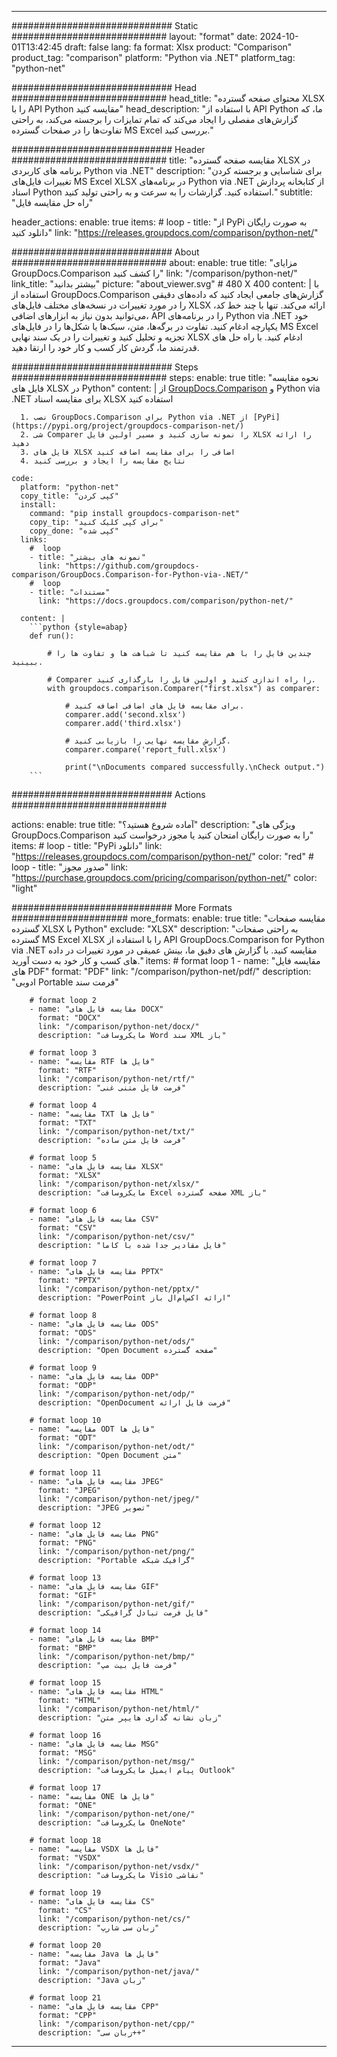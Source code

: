 
---
############################# Static ############################
layout: "format"
date:  2024-10-01T13:42:45
draft: false
lang: fa
format: Xlsx
product: "Comparison"
product_tag: "comparison"
platform: "Python via .NET"
platform_tag: "python-net"

############################# Head ############################
head_title: "محتوای صفحه گسترده XLSX را با API Python مقایسه کنید"
head_description: "با استفاده از API Python ما، که گزارش‌های مفصلی را ایجاد می‌کند که تمام تمایزات را برجسته می‌کند، به راحتی تفاوت‌ها را در صفحات گسترده MS Excel بررسی کنید."

############################# Header ############################
title: "مقایسه صفحه گسترده XLSX در برنامه های کاربردی Python via .NET" 
description: "برای شناسایی و برجسته کردن تغییرات فایل‌های MS Excel XLSX در برنامه‌های Python via .NET از کتابخانه پردازش اسناد Python استفاده کنید. گزارشات را به سرعت و به راحتی تولید کنید."
subtitle: "راه حل مقایسه فایل" 

header_actions:
  enable: true
  items:
    #  loop
    - title: "از PyPi به صورت رایگان دانلود کنید"
      link: "https://releases.groupdocs.com/comparison/python-net/"
      
############################# About ############################
about:
    enable: true
    title: "مزایای GroupDocs.Comparison را کشف کنید"
    link: "/comparison/python-net/"
    link_title: "بیشتر بدانید"
    picture: "about_viewer.svg" # 480 X 400
    content: |
       با استفاده از GroupDocs.Comparison گزارش‌های جامعی ایجاد کنید که داده‌های دقیقی را در مورد تغییرات در نسخه‌های مختلف فایل‌های XLSX ارائه می‌کند. تنها با چند خط کد، می‌توانید بدون نیاز به ابزارهای اضافی، API را در برنامه‌های Python via .NET خود یکپارچه ادغام کنید. تفاوت در برگه‌ها، متن، سبک‌ها یا شکل‌ها را در فایل‌های MS Excel تجزیه و تحلیل کنید و تغییرات را در یک سند نهایی XLSX ادغام کنید. با راه حل های قدرتمند ما، گردش کار کسب و کار خود را ارتقا دهید.

############################# Steps ############################
steps:
    enable: true
    title: "نحوه مقایسه فایل های XLSX در Python"
    content: |
      از [GroupDocs.Comparison](https://products.groupdocs.com/comparison/python-net/) و Python via .NET برای مقایسه اسناد XLSX استفاده کنید
      
      1. نصب GroupDocs.Comparison برای Python via .NET از [PyPi](https://pypi.org/project/groupdocs-comparison-net/)
      2. شی Comparer را نمونه سازی کنید و مسیر اولین فایل XLSX را ارائه دهید
      3. فایل های XLSX اضافی را برای مقایسه اضافه کنید
      4. نتایج مقایسه را ایجاد و بررسی کنید
   
    code:
      platform: "python-net"
      copy_title: "کپی کردن"
      install:
        command: "pip install groupdocs-comparison-net"
        copy_tip: "برای کپی کلیک کنید"
        copy_done: "کپی شده"
      links:
        #  loop
        - title: "نمونه های بیشتر"
          link: "https://github.com/groupdocs-comparison/GroupDocs.Comparison-for-Python-via-.NET/"
        #  loop
        - title: "مستندات"
          link: "https://docs.groupdocs.com/comparison/python-net/"
          
      content: |
        ```python {style=abap}
        def run():

            # چندین فایل را با هم مقایسه کنید تا شباهت ها و تفاوت ها را ببینید.

            # Comparer را راه اندازی کنید و اولین فایل را بارگذاری کنید.
            with groupdocs.comparison.Comparer("first.xlsx") as comparer:

                # برای مقایسه فایل های اضافی اضافه کنید.
                comparer.add('second.xlsx')
                comparer.add('third.xlsx')

                # گزارش مقایسه نهایی را بازیابی کنید.
                comparer.compare('report_full.xlsx')

                print("\nDocuments compared successfully.\nCheck output.")
        ```            

############################# Actions ############################

actions:
  enable: true
  title: "آماده شروع هستید؟"
  description: "ویژگی های GroupDocs.Comparison را به صورت رایگان امتحان کنید یا مجوز درخواست کنید"
  items:
    #  loop
    - title: "PyPi دانلود"
      link: "https://releases.groupdocs.com/comparison/python-net/"
      color: "red"
        #  loop
    - title: "صدور مجوز"
      link: "https://purchase.groupdocs.com/pricing/comparison/python-net/"
      color: "light"


############################# More Formats #####################
more_formats:
    enable: true
    title: "مقایسه صفحات گسترده XLSX با Python"
    exclude: "XLSX"
    description: "به راحتی صفحات گسترده MS Excel XLSX را با استفاده از API GroupDocs.Comparison for Python via .NET مقایسه کنید. با گزارش های دقیق ما، بینش عمیقی در مورد تغییرات در داده های کسب و کار خود به دست آورید."
    items: 
        # format loop 1
        - name: "مقایسه فایل های PDF"
          format: "PDF"
          link: "/comparison/python-net/pdf/"
          description: "ادوبی Portable فرمت سند"

        # format loop 2
        - name: "مقایسه فایل های DOCX"
          format: "DOCX"
          link: "/comparison/python-net/docx/"
          description: "مایکروسافت Word سند XML باز"

        # format loop 3
        - name: "مقایسه RTF فایل ها"
          format: "RTF"
          link: "/comparison/python-net/rtf/"
          description: "فرمت فایل متنی غنی"

        # format loop 4
        - name: "مقایسه TXT فایل ها"
          format: "TXT"
          link: "/comparison/python-net/txt/"
          description: "فرمت فایل متن ساده"

        # format loop 5
        - name: "مقایسه فایل های XLSX"
          format: "XLSX"
          link: "/comparison/python-net/xlsx/"
          description: "مایکروسافت Excel صفحه گسترده XML باز"

        # format loop 6
        - name: "مقایسه فایل های CSV"
          format: "CSV"
          link: "/comparison/python-net/csv/"
          description: "فایل مقادیر جدا شده با کاما"

        # format loop 7
        - name: "مقایسه فایل های PPTX"
          format: "PPTX"
          link: "/comparison/python-net/pptx/"
          description: "PowerPoint ارائه اکس‌ام‌ال باز"

        # format loop 8
        - name: "مقایسه فایل های ODS"
          format: "ODS"
          link: "/comparison/python-net/ods/"
          description: "Open Document صفحه گسترده"

        # format loop 9
        - name: "مقایسه فایل های ODP"
          format: "ODP"
          link: "/comparison/python-net/odp/"
          description: "OpenDocument فرمت فایل ارائه"

        # format loop 10
        - name: "مقایسه ODT فایل ها"
          format: "ODT"
          link: "/comparison/python-net/odt/"
          description: "Open Document متن"

        # format loop 11
        - name: "مقایسه فایل های JPEG"
          format: "JPEG"
          link: "/comparison/python-net/jpeg/"
          description: "JPEG تصویر"

        # format loop 12
        - name: "مقایسه فایل های PNG"
          format: "PNG"
          link: "/comparison/python-net/png/"
          description: "Portable گرافیک شبکه"

        # format loop 13
        - name: "مقایسه فایل های GIF"
          format: "GIF"
          link: "/comparison/python-net/gif/"
          description: "فایل فرمت تبادل گرافیکی"

        # format loop 14
        - name: "مقایسه فایل های BMP"
          format: "BMP"
          link: "/comparison/python-net/bmp/"
          description: "فرمت فایل بیت مپ"

        # format loop 15
        - name: "مقایسه فایل های HTML"
          format: "HTML"
          link: "/comparison/python-net/html/"
          description: "زبان نشانه گذاری هایپر متن"

        # format loop 16
        - name: "مقایسه فایل های MSG"
          format: "MSG"
          link: "/comparison/python-net/msg/"
          description: "پیام ایمیل مایکروسافت Outlook"

        # format loop 17
        - name: "مقایسه ONE فایل ها"
          format: "ONE"
          link: "/comparison/python-net/one/"
          description: "مایکروسافت OneNote"

        # format loop 18
        - name: "مقایسه VSDX فایل ها"
          format: "VSDX"
          link: "/comparison/python-net/vsdx/"
          description: "مایکروسافت Visio نقاشی"

        # format loop 19
        - name: "مقایسه فایل های CS"
          format: "CS"
          link: "/comparison/python-net/cs/"
          description: "زبان سی شارپ"

        # format loop 20
        - name: "مقایسه Java فایل ها"
          format: "Java"
          link: "/comparison/python-net/java/"
          description: "Java زبان"
          
        # format loop 21
        - name: "مقایسه فایل های CPP"
          format: "CPP"
          link: "/comparison/python-net/cpp/"
          description: "زبان سی++"
---